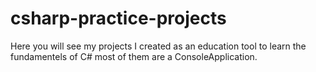 # csharp-practice-projects
Here you will see my projects I created as an education tool to learn the fundamentels of C# most of them are a ConsoleApplication. 
